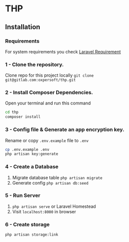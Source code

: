 # THP

## Installation

### Requirements
For system requirements you check [Laravel Requirement](https://laravel.com/docs/8.x/deployment#server-requirements)

### 1 - Clone the repository.
Clone repo for this project locally
`git clone git@gitlab.com:oxpersoft/thp.git`

### 2 - Install Composer Dependencies.
Open your terminal and run this command
```sh
cd thp
composer install
```

### 3 - Config file & Generate an app encryption key.
Rename or copy `.env.example` file to `.env`
```sh
cp .env.example .env
php artisan key:generate
```

### 4 - Create a Database
1. Migrate database table
`php artisan migrate`
2. Generate config
`php artisan db:seed`

### 5 - Run Server
1. `php artisan serve` or Laravel Homestead
2. Visit `localhost:8000` in browser

### 6 - Create storage
`php artisan storage:link`
